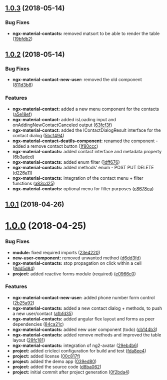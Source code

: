 <a name="1.0.3"></a>
## [1.0.3](https://github.com/anthonynahas/ngx-material-contacts/compare/v1.0.2...v1.0.3) (2018-05-14)


### Bug Fixes

* **ngx-material-contacts:** removed matsort to be able to render the table ([19bfdb2](https://github.com/anthonynahas/ngx-material-contacts/commit/19bfdb2))



<a name="1.0.2"></a>
## [1.0.2](https://github.com/anthonynahas/ngx-material-contacts/compare/v1.0.1...v1.0.2) (2018-05-14)


### Bug Fixes

* **ngx-material-contact-new-user:** removed the old component ([811d3b8](https://github.com/anthonynahas/ngx-material-contacts/commit/811d3b8))


### Features

* **ngx-material-contact:** added a new menu component for the contacts ([a5e18ef](https://github.com/anthonynahas/ngx-material-contacts/commit/a5e18ef))
* **ngx-material-contact:** added isLoading input and onAddingNewContactCanceled output ([63fcf3f](https://github.com/anthonynahas/ngx-material-contacts/commit/63fcf3f))
* **ngx-material-contact:** added the IContactDialogResult interface for the contact dialog ([5bc1494](https://github.com/anthonynahas/ngx-material-contacts/commit/5bc1494))
* **ngx-material-contact-deatils-component:** renamed the component - added a remove contact button ([1f80ccc](https://github.com/anthonynahas/ngx-material-contacts/commit/1f80ccc))
* **ngx-material-contacts:** added contact interface and metadata property ([6b3adcd](https://github.com/anthonynahas/ngx-material-contacts/commit/6b3adcd))
* **ngx-material-contacts:** added enum filter ([1dff676](https://github.com/anthonynahas/ngx-material-contacts/commit/1dff676))
* **ngx-material-contacts:** added methods' enum - POST PUT DELETE ([d226a11](https://github.com/anthonynahas/ngx-material-contacts/commit/d226a11))
* **ngx-material-contacts:** integration of the contact menu + filter functions ([a83cd25](https://github.com/anthonynahas/ngx-material-contacts/commit/a83cd25))
* **ngx-material-contacts:** optional menu for filter purposes ([c8678ea](https://github.com/anthonynahas/ngx-material-contacts/commit/c8678ea))



<a name="1.0.1"></a>
## [1.0.1](https://github.com/anthonynahas/ngx-material-contacts/compare/v1.0.0...v1.0.1) (2018-04-26)



<a name="1.0.0"></a>
# [1.0.0](https://github.com/anthonynahas/ngx-material-contacts/compare/0f2bda4...v1.0.0) (2018-04-25)


### Bug Fixes

* **module:** fixed required imports ([23e4220](https://github.com/anthonynahas/ngx-material-contacts/commit/23e4220))
* **new-user-component:** removed unwanted method ([d6dd3fd](https://github.com/anthonynahas/ngx-material-contacts/commit/d6dd3fd))
* **ngx-material-contacts:** stop propagation on click within a cell ([9dd5d84](https://github.com/anthonynahas/ngx-material-contacts/commit/9dd5d84))
* **project:** added reactive forms module (required) ([e0966c0](https://github.com/anthonynahas/ngx-material-contacts/commit/e0966c0))


### Features

* **ngx-material-contact-new-user:** added phone number form control ([2b25a92](https://github.com/anthonynahas/ngx-material-contacts/commit/2b25a92))
* **ngx-material-contacts:** added a new contact dialog + methods, to push a new user/contact ([a1bfd35](https://github.com/anthonynahas/ngx-material-contacts/commit/a1bfd35))
* **ngx-material-contacts:** added angular flex layout and forms as peer dependencies ([84ca21c](https://github.com/anthonynahas/ngx-material-contacts/commit/84ca21c))
* **ngx-material-contacts:** added new user component (todo) ([cb144b3](https://github.com/anthonynahas/ngx-material-contacts/commit/cb144b3))
* **ngx-material-contacts:** added remove methods and improved the table layout ([28fc181](https://github.com/anthonynahas/ngx-material-contacts/commit/28fc181))
* **ngx-material-contacts:** integration of ng2-avatar ([29eb4b6](https://github.com/anthonynahas/ngx-material-contacts/commit/29eb4b6))
* **project:** added cricleci configuration for build and test ([fda8ee4](https://github.com/anthonynahas/ngx-material-contacts/commit/fda8ee4))
* **project:** added license ([00c817f](https://github.com/anthonynahas/ngx-material-contacts/commit/00c817f))
* **project:** added the demo app ([039ed80](https://github.com/anthonynahas/ngx-material-contacts/commit/039ed80))
* **project:** added the source code ([d8ba062](https://github.com/anthonynahas/ngx-material-contacts/commit/d8ba062))
* **project:** initial commit after project generation ([0f2bda4](https://github.com/anthonynahas/ngx-material-contacts/commit/0f2bda4))



